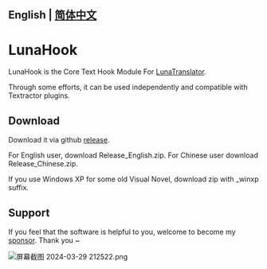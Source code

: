 ## English | [简体中文](README_zh.md) 

# LunaHook

LunaHook is the Core Text Hook Module For [LunaTranslator](https://github.com/HIllya51/LunaTranslator).


Through some efforts, it can be used independently and compatible with Textractor plugins.


## Download

Download it via github [release](https://github.com/HIllya51/LunaHook/releases).

For English user, download Release_English.zip. For Chinese user download Release_Chinese.zip.

If you use Windows XP for some old Visual Novel, download zip with _winxp suffix.


## Support

If you feel that the software is helpful to you, welcome to become my [sponsor](https://patreon.com/HIllya51). Thank you ~ 

<img src="https://p.inari.site/guest/24-03/29/6606c1f1838b0.png" alt="屏幕截图 2024-03-29 212522.png" title="屏幕截图 2024-03-29 212522.png" />